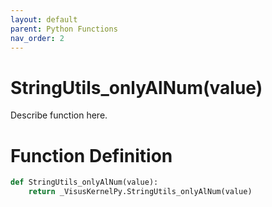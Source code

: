 ```yaml
---
layout: default
parent: Python Functions
nav_order: 2
---
```


# StringUtils_onlyAlNum(value)

Describe function here.

# Function Definition

```python
def StringUtils_onlyAlNum(value):
    return _VisusKernelPy.StringUtils_onlyAlNum(value)
```